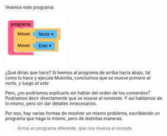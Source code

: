 <gs-toolbox toolbox-url="https://raw.githubusercontent.com/MumukiProject/mumuki-guia-gobstones-primeros-programas-kids/master/toolbox.xml"></gs-toolbox>

Veamos este programa:

<img src="https://raw.githubusercontent.com/MumukiProject/mumuki-guia-gobstones-primeros-programas-kids/master/images/opcion3_1523542688151.png" alt="opcion3_1523542688151.png" width="auto" height="auto">

¿Qué dirías que hace? Si leemos al programa de arriba hacia abajo, tal como lo hace y ejecuta Mukinita, concluimos que _se mueve primero al norte, y luego al este_
 
Pero, ¿no podríamos explicarlo sin hablar del orden de los comandos? Podríamos decir directamente que  _se mueve al noroeste_. Y así hablamos de lo mismo, pero sin dar detalles innecesarios. 

Por eso, hay varias formas de resolver un mismo problema, escribiendo un programa que haga lo mismo, pero de distintas maneras.

> Armá un programa diferente, que nos mueva al noreste.
